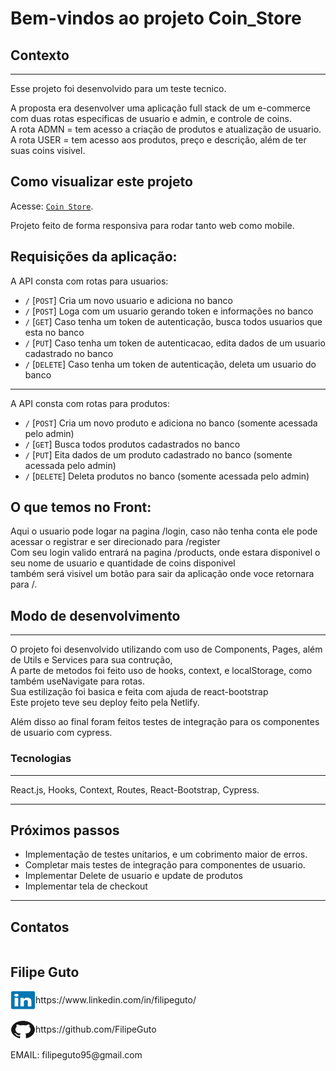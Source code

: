 # Bem-vindos ao projeto Coin_Store

## Contexto

---

Esse projeto foi desenvolvido para um teste tecnico.

A proposta era desenvolver uma aplicação full stack de um e-commerce com duas rotas especificas de usuario e admin, e controle de coins.<br>
A rota ADMN = tem acesso a criação de produtos e atualização de usuario.<br>
A rota USER = tem acesso aos produtos, preço e descrição, além de ter suas coins visivel.

## Como visualizar este projeto

Acesse:  [`Coin Store`](https://deft-moxie-065dae.netlify.app/).

Projeto feito de forma responsiva para rodar tanto web como mobile.


## Requisições da aplicação:

A API consta com rotas para usuarios: 
  * `/` [`POST`] Cria um novo usuario e adiciona no banco
  * `/` [`POST`] Loga com um usuario gerando token e informações no banco
  * `/` [`GET`] Caso tenha um token de autenticação, busca todos usuarios que esta no banco
  * `/` [`PUT`]  Caso tenha um token de autenticacao, edita dados de um usuario cadastrado no banco
  * `/` [`DELETE`] Caso tenha um token de autenticação, deleta um usuario do banco

---

A API consta com rotas para produtos:
  * `/` [`POST`] Cria um novo produto e adiciona no banco (somente acessada pelo admin)
  * `/` [`GET`] Busca todos produtos cadastrados no banco
  * `/` [`PUT`]  Eita dados de um produto cadastrado no banco (somente acessada pelo admin)
  * `/` [`DELETE`] Deleta produtos no banco (somente acessada pelo admin)

## O que temos no Front:

Aqui o usuario pode logar na pagina /login, caso não tenha conta ele pode acessar o registrar e ser direcionado para /register<br>
Com seu login valido entrará na pagina /products, onde estara disponivel o seu nome de usuario e quantidade de coins disponivel<br>
também será visivel um botão para sair da aplicação onde voce retornara para /.


## Modo de desenvolvimento

---

O projeto foi desenvolvido utilizando com uso de Components, Pages, além de Utils e Services para sua contrução,<br>
A parte de metodos foi feito uso de hooks, context, e localStorage, como também useNavigate para rotas.<br>
Sua estilização foi basica e feita com ajuda de react-bootstrap<br>
Este projeto teve seu deploy feito pela Netlify.<br>

Além disso ao final foram feitos testes de integração para os componentes de usuario com cypress.


### Tecnologias

---

React.js, Hooks, Context, Routes, React-Bootstrap, Cypress.

---

## Próximos passos

* Implementação de testes unitarios, e um cobrimento maior de erros.
* Completar mais testes de integração para componentes de usuario.
* Implementar Delete de usuario e update de produtos
* Implementar tela de checkout

---

## Contatos

<div style="display: flex; align-items: center; justify-content: space-between;">
  <div>
    <h2>Filipe Guto</h2>
  <div style="display: flex; align-items: center;">
    <img align="center" alt="Linkedin" height="30" width="40" src="https://raw.githubusercontent.com/devicons/devicon/master/icons/linkedin/linkedin-original.svg">https://www.linkedin.com/in/filipeguto/
  </div>
  <br/>
  <div style="display: flex;align-items: center;">
    <img align="center" alt="github" height="30" width="40" src="https://raw.githubusercontent.com/devicons/devicon/master/icons/github/github-original.svg"> https://github.com/FilipeGuto
  </div>
  <br/>
   <div style="display: flex;align-items: center;">
    EMAIL: filipeguto95@gmail.com
  </div>
<br/>
